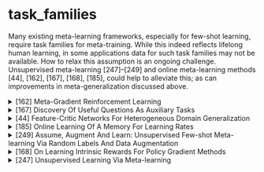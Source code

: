 # task_families

Many existing meta-learning frameworks, especially for few-shot learning, require task families for
meta-training. While this indeed reflects lifelong human learning, in some applications data for such task families may not be available. How to relax this assumption is an ongoing challenge. Unsupervised meta-learning [247]–[249] and online meta-learning methods [44], [162], [167], [168], [185], could help to alleviate this; as can improvements in meta-generalization discussed above.
<!-- REFERENCE -->


<details>
<summary>[162] Meta-Gradient Reinforcement Learning</summary>
<br>
<!-- (meta_gradient_reinforcement_learning.md) -->

# meta_gradient_reinforcement_learning.md

<!-- REFERENCE -->


[Meta-Gradient Reinforcement Learning](../papers/meta_gradient_reinforcement_learning.md)

</details>



<details>
<summary>[167] Discovery Of Useful Questions As Auxiliary Tasks</summary>
<br>
<!-- (discovery_of_useful_questions_as_auxiliary_tasks.md) -->

# discovery_of_useful_questions_as_auxiliary_tasks.md

<!-- REFERENCE -->


[Discovery Of Useful Questions As Auxiliary Tasks](../papers/discovery_of_useful_questions_as_auxiliary_tasks.md)

</details>



<details>
<summary>[44] Feature-Critic Networks For Heterogeneous Domain Generalization</summary>
<br>
<!-- (feature_critic_networks_for_heterogeneous_domain_generalization.md) -->

# feature_critic_networks_for_heterogeneous_domain_generalization.md

<!-- REFERENCE -->


[Feature-Critic Networks For Heterogeneous Domain Generalization](../papers/feature_critic_networks_for_heterogeneous_domain_generalization.md)

</details>



<details>
<summary>[185] Online Learning Of A Memory For Learning Rates</summary>
<br>
<!-- (online_learning_of_a_memory_for_learning_rates.md) -->

# online_learning_of_a_memory_for_learning_rates.md

<!-- REFERENCE -->


[Online Learning Of A Memory For Learning Rates](../papers/online_learning_of_a_memory_for_learning_rates.md)

</details>



<details>
<summary>[249] Assume, Augment And Learn: Unsupervised Few-shot Meta-learning Via Random Labels And Data Augmentation</summary>
<br>
<!-- (assume_augment_and_learn_unsupervised_few_shot_meta_learning_via_random_labels_and_data_augmentation.md) -->

# assume_augment_and_learn_unsupervised_few_shot_meta_learning_via_random_labels_and_data_augmentation.md

<!-- REFERENCE -->


[Assume, Augment And Learn: Unsupervised Few-shot Meta-learning Via Random Labels And Data Augmentation](../papers/assume_augment_and_learn_unsupervised_few_shot_meta_learning_via_random_labels_and_data_augmentation.md)

</details>



<details>
<summary>[168] On Learning Intrinsic Rewards For Policy Gradient Methods</summary>
<br>
<!-- (on_learning_intrinsic_rewards_for_policy_gradient_methods.md) -->

# on_learning_intrinsic_rewards_for_policy_gradient_methods.md

<!-- REFERENCE -->


[On Learning Intrinsic Rewards For Policy Gradient Methods](../papers/on_learning_intrinsic_rewards_for_policy_gradient_methods.md)

</details>



<details>
<summary>[247] Unsupervised Learning Via Meta-learning</summary>
<br>
<!-- (unsupervised_learning_via_meta_learning.md) -->

# unsupervised_learning_via_meta_learning.md

<!-- REFERENCE -->


[Unsupervised Learning Via Meta-learning](../papers/unsupervised_learning_via_meta_learning.md)

</details>

